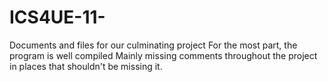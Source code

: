 # ICS4UE-11-
Documents and files for our culminating project
For the most part, the program is well compiled
Mainly missing comments throughout the project in places that shouldn't be missing it.